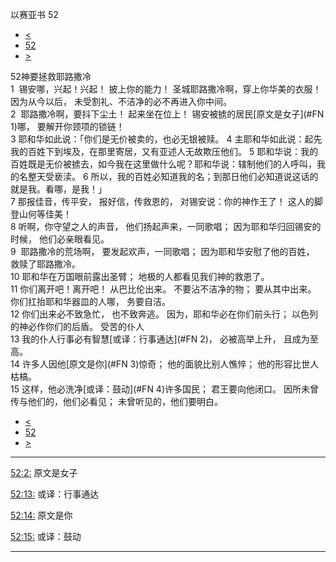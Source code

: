 ﻿





 以赛亚书 52




* [<](bible/ISA51.md)
* [52](bible/ISA.md)
* [>](bible/ISA53.md)



 
52神要拯救耶路撒冷  
1  锡安哪，兴起！兴起！ 披上你的能力！ 圣城耶路撒冷啊，穿上你华美的衣服！ 因为从今以后， 未受割礼、不洁净的必不再进入你中间。  
2  耶路撒冷啊，要抖下尘土！ 起来坐在位上！ 锡安被掳的居民[原文是女子](#FN
1)哪， 要解开你颈项的锁链！     
3 耶和华如此说：「你们是无价被卖的，也必无银被赎。 
4 主耶和华如此说：起先我的百姓下到埃及，在那里寄居，又有亚述人无故欺压他们。 
5 耶和华说：我的百姓既是无价被掳去，如今我在这里做什么呢？耶和华说：辖制他们的人呼叫，我的名整天受亵渎。 
6 所以，我的百姓必知道我的名；到那日他们必知道说这话的就是我。看哪，是我！」     
7 那报佳音，传平安， 报好信，传救恩的， 对锡安说：你的神作王了！ 这人的脚登山何等佳美！  
8 听啊，你守望之人的声音， 他们扬起声来，一同歌唱； 因为耶和华归回锡安的时候， 他们必亲眼看见。  
9  耶路撒冷的荒场啊， 要发起欢声，一同歌唱； 因为耶和华安慰了他的百姓， 救赎了耶路撒冷。  
10 耶和华在万国眼前露出圣臂； 地极的人都看见我们神的救恩了。     
11 你们离开吧！离开吧！ 从巴比伦出来。 不要沾不洁净的物； 要从其中出来。 你们扛抬耶和华器皿的人哪， 务要自洁。  
12 你们出来必不致急忙， 也不致奔逃。 因为，耶和华必在你们前头行； 以色列的神必作你们的后盾。 受苦的仆人  
13 我的仆人行事必有智慧[或译：行事通达](#FN
2)， 必被高举上升， 且成为至高。  
14 许多人因他[原文是你](#FN
3)惊奇； 他的面貌比别人憔悴； 他的形容比世人枯槁。  
15 这样，他必洗净[或译：鼓动](#FN
4)许多国民； 君王要向他闭口。 因所未曾传与他们的，他们必看见； 未曾听见的，他们要明白。 
* [<](bible/ISA51.md)
* [52](bible/ISA.md)
* [>](bible/ISA53.md)





---


[52:2:](#V2)
原文是女子


[52:13:](#V13)
或译：行事通达


[52:14:](#V14)
原文是你


[52:15:](#V15)
或译：鼓动




---









